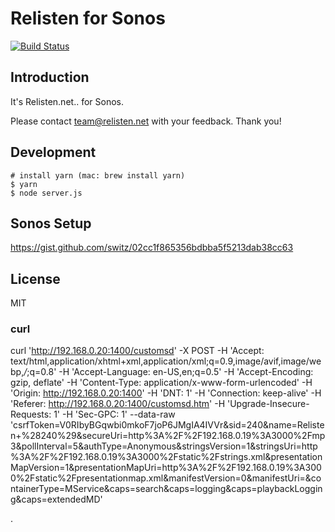 # Relisten for Sonos

[![Build Status](https://ci.alecgorge.com/job/RelistenNet/job/relisten-sonos/job/master/badge/icon)](https://ci.alecgorge.com/job/RelistenNet/job/relisten-sonos/job/master/)

## Introduction

It's Relisten.net.. for Sonos.

Please contact team@relisten.net with your feedback. Thank you!

## Development

```
# install yarn (mac: brew install yarn)
$ yarn
$ node server.js
```


## Sonos Setup

https://gist.github.com/switz/02cc1f865356bdbba5f5213dab38cc63

## License

MIT

### curl

curl 'http://192.168.0.20:1400/customsd' -X POST -H 'Accept: text/html,application/xhtml+xml,application/xml;q=0.9,image/avif,image/webp,*/*;q=0.8' -H 'Accept-Language: en-US,en;q=0.5' -H 'Accept-Encoding: gzip, deflate' -H 'Content-Type: application/x-www-form-urlencoded' -H 'Origin: http://192.168.0.20:1400' -H 'DNT: 1' -H 'Connection: keep-alive' -H 'Referer: http://192.168.0.20:1400/customsd.htm' -H 'Upgrade-Insecure-Requests: 1' -H 'Sec-GPC: 1' --data-raw 'csrfToken=V0RIbyBGqwbi0mkoF7joP6JMgIA4IVVr&sid=240&name=Relisten+%28240%29&secureUri=http%3A%2F%2F192.168.0.19%3A3000%2Fmp3&pollInterval=5&authType=Anonymous&stringsVersion=1&stringsUri=http%3A%2F%2F192.168.0.19%3A3000%2Fstatic%2Fstrings.xml&presentationMapVersion=1&presentationMapUri=http%3A%2F%2F192.168.0.19%3A3000%2Fstatic%2Fpresentationmap.xml&manifestVersion=0&manifestUri=&containerType=MService&caps=search&caps=logging&caps=playbackLogging&caps=extendedMD'

.
